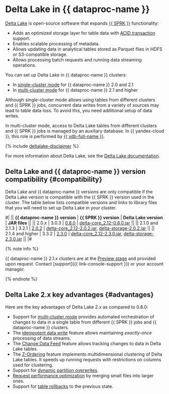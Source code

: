 # Delta Lake in {{ dataproc-name }}

[Delta Lake](https://delta.io/) is open-source software that expands [{{ SPRK }}](https://spark.apache.org/) functionality:

* Adds an optimized storage layer for table data with [ACID transaction](https://docs.delta.io/2.0.2/concurrency-control.html) support.
* Enables scalable processing of metadata.
* Allows updating data in analytical tables stored as Parquet files in HDFS or S3-compatible storage.
* Allows processing batch requests and running data streaming operations.

You can set up Delta Lake in {{ dataproc-name }} clusters:

* In [single-cluster mode](../operations/deltalake/one-cluster-mode.md) for {{ dataproc-name }} 2.0 and 2.1
* In [multi-cluster mode](../operations/deltalake/multi-cluster-mode.md) for {{ dataproc-name }} 2.1 and higher

Although single-cluster mode allows using tables from different clusters and {{ SPRK }} jobs, concurrent data writes from a variety of sources may lead to table data loss. To avoid this, you need additional setup of data writes.

In multi-cluster mode, access to Delta Lake tables from different clusters and {{ SPRK }} jobs is managed by an auxiliary database. In {{ yandex-cloud }}, this role is performed by [{{ ydb-full-name }}](../../ydb/index.yaml).


{% include [deltalake-disclaimer](../../_includes/data-processing/deltalake-disclaimer.md) %}


For more information about Delta Lake, see the [Delta Lake documentation](https://docs.delta.io/latest/index.html).

## Delta Lake and {{ dataproc-name }} version compatibility {#compatibility}

Delta Lake and {{ dataproc-name }} versions are only compatible if the Delta Lake version is compatible with the {{ SPRK }} version used in the cluster. The table below lists compatible versions and links to library files that you will need to set up Delta Lake in your cluster.

#|
|| **{{ dataproc-name }} version** | **{{ SPRK }} version** | **Delta Lake version**                                              | **JAR files**                                                                                                         ||
|| 2.0.x                          | 3.0.3                   | [0.8.0](https://github.com/delta-io/delta/releases/tag/v0.8.0)     | [delta-core_2.12-0.8.0.jar](https://repo1.maven.org/maven2/io/delta/delta-core_2.12/0.8.0/delta-core_2.12-0.8.0.jar)  ||
|| 2.1.0 and 2.1.3                  | 3.2.1                   | [2.0.2](https://github.com/delta-io/delta/releases/tag/v2.0.2)     | [delta-core_2.12-2.0.2.jar](https://repo1.maven.org/maven2/io/delta/delta-core_2.12/2.0.2/delta-core_2.12-2.0.2.jar),
[delta-storage-2.0.2.jar](https://repo1.maven.org/maven2/io/delta/delta-storage/2.0.2/delta-storage-2.0.2.jar)        ||
|| 2.1.4 and higher                   | 3.3.2                   | [2.3.0](https://github.com/delta-io/delta/releases/tag/v2.3.0)     | [delta-core_2.12-2.3.0.jar](https://repo1.maven.org/maven2/io/delta/delta-core_2.12/2.3.0/delta-core_2.12-2.3.0.jar),
[delta-storage-2.3.0.jar](https://repo1.maven.org/maven2/io/delta/delta-storage/2.3.0/delta-storage-2.3.0.jar)        ||
|#

{% note info %}

{{ dataproc-name }} 2.1.x clusters are at the [Preview stage](../../overview/concepts/launch-stages.md) and provided upon request. Contact [support]({{ link-console-support }}) or your account manager.

{% endnote %}

## Delta Lake 2.x key advantages {#advantages}

Here are the key advantages of Delta Lake 2.x as compared to 0.8.0:

* Support for [multi-cluster mode](https://docs.delta.io/2.0.2/delta-storage.html#multi-cluster-setup) provides automated orchestration of changes to data in a single table from different {{ SPRK }} jobs and {{ dataproc-name }} clusters.
* The [idempotent data write](https://docs.delta.io/latest/delta-streaming.html#idempotent-table-writes-in-foreachbatch) feature allows maintaining _exactly-once_ processing of data streams.
* The [Change Data Feed](https://docs.delta.io/2.0.2/delta-change-data-feed.html) feature allows tracking changes to data in Delta Lake tables.
* The [Z-Ordering](https://docs.delta.io/2.0.2/optimizations-oss.html#z-ordering-multi-dimensional-clustering) feature implements multidimensional clustering of Delta Lake tables. It speeds up running requests with restrictions on columns used for clustering.
* Support for [dynamic partition overwrites](https://docs.delta.io/2.0.2/delta-batch.html#dynamic-partition-overwrites).
* [Request performance optimization](https://docs.delta.io/2.0.2/optimizations-oss.html#compaction-bin-packing) by merging small files into larger ones.
* Support for [table rollbacks](https://docs.delta.io/2.0.2/delta-utility.html#restore-a-delta-table-to-an-earlier-state) to the previous state.
